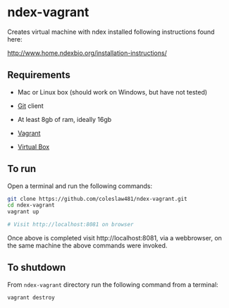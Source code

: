 [vagrant]: https://www.vagrantup.com/
[virtualbox]: https://www.virtualbox.org/
[git]: https://git-scm.com/
 
# ndex-vagrant

Creates virtual machine with ndex installed following 
instructions found here: 

http://www.home.ndexbio.org/installation-instructions/

## Requirements

* Mac or Linux box (should work on Windows, but have not tested)

* [Git] client

* At least 8gb of ram, ideally 16gb

* [Vagrant][vagrant]

* [Virtual Box][virtualbox]

## To run

Open a terminal and run the following commands:

```Bash
git clone https://github.com/coleslaw481/ndex-vagrant.git
cd ndex-vagrant
vagrant up

# Visit http://localhost:8081 on browser
```

Once above is completed visit http://localhost:8081, via a webbrowser, on the same machine the above commands were invoked.

## To shutdown

From `ndex-vagrant` directory run the following command from a terminal:

```Bash
vagrant destroy
```
